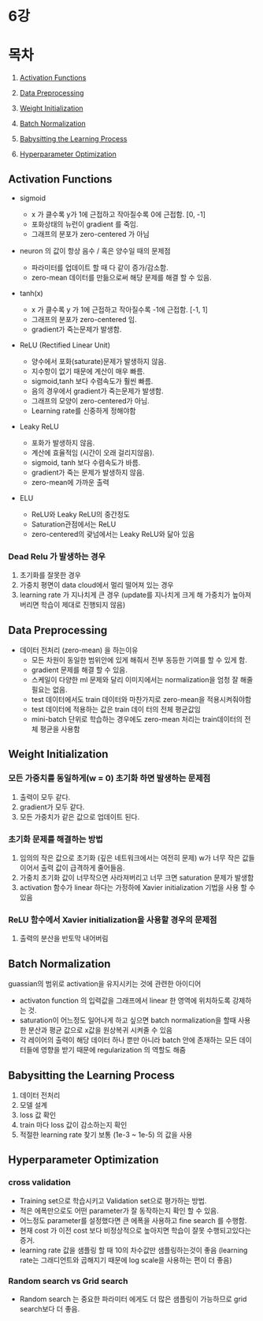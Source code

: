 # 6강

# 목차

1. [Activation Functions](#activation-functions)

2. [Data Preprocessing](#data-preprocessing)

3. [Weight Initialization](#weight-initialization)

4. [Batch Normalization](#batch-normalization)

5. [Babysitting the Learning Process](#babysitting-the-learning-process)

6. [Hyperparameter Optimization](#hyperparameter-optimization)
## Activation Functions

* sigmoid
  - x 가 클수록 y가 1에 근접하고 작아질수록 0에 근접함. [0, -1]
  - 포화상태의 뉴런이 gradient 를 죽임.
  - 그래프의 분포가 zero-centered 가 아님

* neuron 의 값이 항상 음수 / 혹은 양수일 때의 문제점
  - 파라미터를 업데이트 할 때 다 같이 증가/감소함.
  - zero-mean 데이터를 만듦으로써 해당 문제를 해결 할 수 있음.

* tanh(x)
  - x 가 클수록 y 가 1에 근접하고 작아질수록 -1에 근접함. [-1, 1]
  - 그래프의 분포가 zero-centered 임.
  - gradient가 죽는문제가 발생함.

* ReLU (Rectified Linear Unit)
  - 양수에서 포화(saturate)문제가 발생하지 않음.
  - 지수항이 없기 때문에 계산이 매우 빠름.
  - sigmoid,tanh 보다 수렴속도가 훨씬 빠름.
  - 음의 경우에서 gradient가 죽는문제가 발생함.
  - 그래프의 모양이 zero-centered가 아님.
  - Learning rate를 신중하게 정해야함

* Leaky ReLU
  -  포화가 발생하지 않음.
  -  계산에 효율적임 (시간이 오래 걸리지않음).
  -  sigmoid, tanh 보다 수렴속도가 바름.
  -  gradient가 죽는 문제가 발생하지 않음.
  -  zero-mean에 가까운 출력
  
* ELU
  -  ReLU와 Leaky ReLU의 중간정도
  -  Saturation관점에서는 ReLU
  -  zero-centered의 괒넘에서는 Leaky ReLU와 닮아 있음


### Dead Relu 가 발생하는 경우
1. 초기화를 잘못한 경우
2. 가중치 평면이 data cloud에서 멀리 떨어져 있는 경우
3. learning rate 가 지나치게 큰 경우 (update를 지나치게 크게 해 가중치가 높아져 버리면 학습이 제대로 진행되지 않음)

## Data Preprocessing
* 데이터 전처리 (zero-mean) 을 하는이유
  - 모든 차원이 동일한 범위안에 있게 해줘서 전부 동등한 기여를 할 수 있게 함.
  - gradient 문제를 해결 할 수 있음.
  - 스케일이 다양한 ml 문제와 달리 이미지에서는 normalization을 엄청 잘 해줄 필요는 없음.
  - test 데이터에서도 train 데이터와 마찬가지로 zero-mean을 적용시켜줘야함
  - test 데이터에 적용하는 값은 train 데이 터의 전체 평균값임
  - mini-batch 단위로 학습하는 경우에도 zero-mean 처리는 train데이터의 전체 평균을 사용함

## Weight Initialization

### 모든 가중치를 동일하게(w = 0) 초기화 하면 발생하는 문제점
1. 출력이 모두 같다.
2. gradient가 모두 같다.
3. 모든 가중치가 같은 값으로 업데이트 된다.

### 초기화 문제를 해결하는 방법
1. 임의의 작은 값으로 초기화 (깊은 네트워크에서는 여전히 문제) w가 너무 작은 값들이어서 출력 값이 급격하게 줄어들음.
2. 가중치 초기화 값이 너무작으면 사라져버리고 너무 크면 saturation 문제가 발생함
3. activation 함수가 linear 하다는 가정하에 Xavier initialization 기법을 사용 할 수 있음

### ReLU 함수에서 Xavier initialization을 사용할 경우의 문제점
1. 출력의 분산을 반토막 내어버림

## Batch Normalization
guassian의 범위로 activation을 유지시키는 것에 관련한 아이디어

   * activaton function 의 입력값을 그래프에서 linear 한 영역에 위치하도록 강제하는 것.
   * saturation이 어느정도 일어나게 하고 싶으면 batch normalization을 할때 사용한 분산과 평균 값으로 x값을 원상복귀 시켜줄 수 있음
   * 각 레이어의 출력이 해당 데이터 하나 뿐만 아니라 batch 안에 존재하는 모든 데이터들에 영향을 받기 때문에 regularization 의 역할도 해줌

## Babysitting the Learning Process
1. 데이터 전처리
2. 모델 설계
3. loss 값 확인
4. train 마다 loss 값이 감소하는지 확인
5. 적절한 learning rate 찾기 보통 (1e-3 ~ 1e-5) 의 값을 사용

## Hyperparameter Optimization
### cross validation
- Training set으로 학습시키고 Validation set으로 평가하는 방법.
- 적은 에폭만으로도 어떤 parameter가 잘 동작하는지 확인 할 수 있음.
- 어느정도 parameter를 설정했다면 큰 에폭을 사용하고 fine search 를 수행함.
- 현재 cost 가 이전 cost 보다 비정상적으로 높아지면 학습이 잘못 수행되고있다는 증거.
- learning rate 값을 샘플링 할 때 10의 차수값만 샘플링하는것이 좋음 (learning rate는 그래디언트와 곱해지기 때문에 log scale을 사용하는 편이 더 좋음)

### Random search vs Grid search
- Random search 는 중요한 파라미터 에게도 더 많은 샘플링이 가능하므로 grid search보다 더 좋음.
  
  


